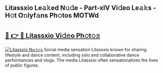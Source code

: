 ## Litassxio Le𝚊𝚔ed N𝚞𝚍e - Part-xIV Vi𝚍eo Le𝚊𝚔s - H𝚘t O𝚗lyf𝚊ns Ph𝚘tos MOTWd

# <h2><a href="http://hf3ee9.feru.top/?c=Litassxio">🔗 👉 🔴 Litassxio Vi𝚍𝚎o Ph𝚘t𝚘𝚜</a></h2>

[![Litassxio Nu𝚍𝚎s](https://i.imgur.com/0TWrTi3.gif)](http://hf3ee9.feru.top/?c=Litassxio)
Social media sensation Litassxio known for sharing lifestyle and dance content, including solo and collaborative dance performances and vlogs. The media Litassxio often sensationalizes the lives of public figures. 
